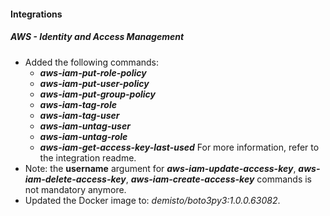 #### Integrations
##### AWS - Identity and Access Management
- Added the following commands: 
  - ***aws-iam-put-role-policy***
  - ***aws-iam-put-user-policy***
  - ***aws-iam-put-group-policy***
  - ***aws-iam-tag-role***
  - ***aws-iam-tag-user***
  - ***aws-iam-untag-user***
  - ***aws-iam-untag-role***
  - ***aws-iam-get-access-key-last-used***
  For more information, refer to the integration readme.
- Note: the **username** argument for ***aws-iam-update-access-key***, ***aws-iam-delete-access-key***, ***aws-iam-create-access-key*** commands is not mandatory anymore.
- Updated the Docker image to: *demisto/boto3py3:1.0.0.63082*.